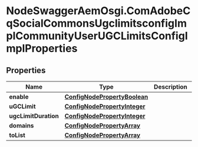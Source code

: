 # NodeSwaggerAemOsgi.ComAdobeCqSocialCommonsUgclimitsconfigImplCommunityUserUGCLimitsConfigImplProperties

## Properties

Name | Type | Description | Notes
------------ | ------------- | ------------- | -------------
**enable** | [**ConfigNodePropertyBoolean**](ConfigNodePropertyBoolean.md) |  | [optional] 
**uGCLimit** | [**ConfigNodePropertyInteger**](ConfigNodePropertyInteger.md) |  | [optional] 
**ugcLimitDuration** | [**ConfigNodePropertyInteger**](ConfigNodePropertyInteger.md) |  | [optional] 
**domains** | [**ConfigNodePropertyArray**](ConfigNodePropertyArray.md) |  | [optional] 
**toList** | [**ConfigNodePropertyArray**](ConfigNodePropertyArray.md) |  | [optional] 


